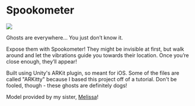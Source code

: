 # Spookometer

![](http://piggywheelapps.com/assets/images/spookometer/spookometer4.PNG)

Ghosts are everywhere… You just don’t know it.

Expose them with Spookometer! They might be invisible at first, but walk around and let the vibrations guide you towards their location. Once you’re close enough, they’ll appear!

Built using Unity's ARKit plugin, so meant for iOS. Some of the files are called "ARKitty" because I based this project off of a tutorial. Don't be fooled, though - these ghosts are definitely dogs!

Model provided by my sister, [Melissa](https://melissaran.itch.io/)!
